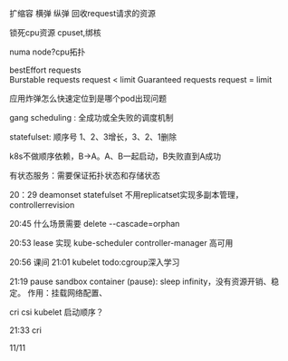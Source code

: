扩缩容 横弹 纵弹
回收request请求的资源

锁死cpu资源 cpuset,绑核

numa node?cpu拓扑

bestEffort requests  
Burstable requests   request < limit
Guaranteed requests  request = limit

应用炸弹怎么快速定位到是哪个pod出现问题


gang scheduling : 全成功或全失败的调度机制

statefulset: 顺序号 1、2、3增长，3、2、1删除

k8s不做顺序依赖，B->A。A、B一起启动，B失败直到A成功

有状态服务：需要保证拓扑状态和存储状态


20：29 deamonset statefulset 不用replicatset实现多副本管理，controllerrevision 

20:45 什么场景需要 delete --cascade=orphan

20:53 lease 实现 kube-scheduler controller-manager 高可用

20:56 课间
21:01 kubelet
todo:cgroup深入学习

21:19 pause 
sandbox container (pause): sleep infinity，没有资源开销、稳定。
作用：挂载网络配置、

cri csi kubelet 启动顺序？

21:33 cri

11/11
